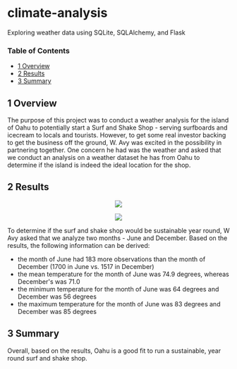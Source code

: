 # climate-analysis
Exploring weather data using SQLite, SQLAlchemy, and Flask

### Table of Contents
- [1 Overview](#1-overview)
- [2 Results](#2-results)
- [3 Summary](#3-summary)


## 1 Overview

The purpose of this project was to conduct a weather analysis for the island of Oahu to potentially start a Surf and Shake Shop - serving surfboards and icecream to locals and tourists. However, to get some real investor backing to get the business off the ground, W. Avy was excited in the possibility in partnering together. One concern he had was the weather and asked that we conduct an analysis on a weather dataset he has from Oahu to determine if the island is indeed the ideal location for the shop.

## 2 Results

<p align="center">
  <img src="https://user-images.githubusercontent.com/95978097/155895723-251c505d-f7e4-4518-b5b8-d186b1bbe6b7.png" />
</p>
<p align="center">
  <img src="https://user-images.githubusercontent.com/95978097/155895735-5ecac1de-5521-44ec-b744-91e98db5bcda.png" />
</p>

To determine if the surf and shake shop would be sustainable year round, W Avy asked that we analyze two months - June and December. Based on the results, the following information can be derived:

- the month of June had 183 more observations than the month of December (1700 in June vs. 1517 in December)
- the mean temperature for the month of June was 74.9 degrees, whereas December's was 71.0
- the minimum temperature for the month of June was 64 degrees and December was 56 degrees
- the maximum temperature for the month of June was 83 degrees and December was 85 degrees

## 3 Summary

Overall, based on the results, Oahu is a good fit to run a sustainable, year round surf and shake shop.
